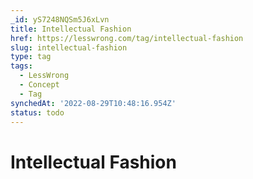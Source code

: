 ```yaml
---
_id: yS7248NQSm5J6xLvn
title: Intellectual Fashion
href: https://lesswrong.com/tag/intellectual-fashion
slug: intellectual-fashion
type: tag
tags:
  - LessWrong
  - Concept
  - Tag
synchedAt: '2022-08-29T10:48:16.954Z'
status: todo
---
```


# Intellectual Fashion
